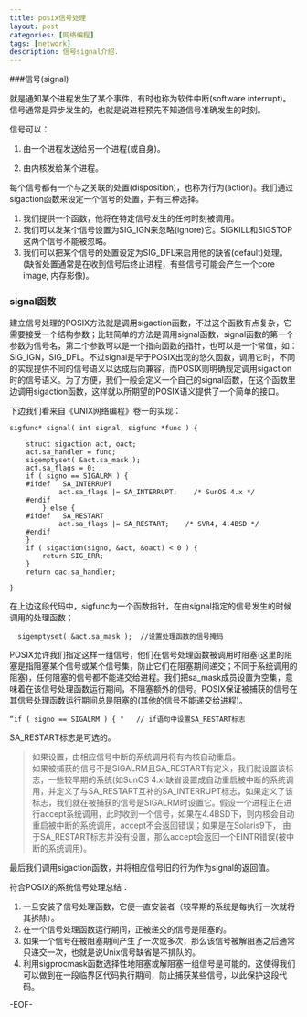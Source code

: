 ```yaml
---
title: posix信号处理
layout: post
categories: [网络编程]
tags: [network]
description: 信号signal介绍.
---
```



###信号(signal)

就是通知某个进程发生了某个事件，有时也称为软件中断(software interrupt)。信号通常是异步发生的，也就是说进程预先不知道信号准确发生的时刻。

信号可以：

1. 由一个进程发送给另一个进程(或自身)。

2. 由内核发给某个进程。

 每个信号都有一个与之关联的处置(disposition)，也称为行为(action)。我们通过sigaction函数来设定一个信号的处置，并有三种选择。

1. 我们提供一个函数，他将在特定信号发生的任何时刻被调用。
2. 我们可以发某个信号设置为SIG_IGN来忽略(ignore)它。SIGKILL和SIGSTOP这两个信号不能被忽略。
3. 我们可以把某个信号的处置设定为SIG_DFL来启用他的缺省(default)处理。(缺省处置通常是在收到信号后终止进程，有些信号可能会产生一个core image, 内存影像)。  

### signal函数

建立信号处理的POSIX方法就是调用sigaction函数，不过这个函数有点复杂，它需要接受一个结构参数；比较简单的方法是调用signal函数，signal函数的第一个参数为信号名，第二个参数可以是一个指向函数的指针，也可以是一个常值，如：SIG_IGN，SIG_DFL。不过signal是早于POSIX出现的悠久函数，调用它时，不同的实现提供不同的信号语义以达成后向兼容，而POSIX则明确规定调用sigaction时的信号语义。为了方便，我们一般会定义一个自己的signal函数，在这个函数里边调用sigaction函数，这样就以所期望的POSIX语义提供了一个简单的接口。   

下边我们看来自《UNIX网络编程》卷一的实现：

	sigfunc* signal( int signal, sigfunc *func ) {

	    struct sigaction act, oact;
	    act.sa_handler = func;
	    sigemptyset( &act.sa_mask );
	    act.sa_flags = 0;
	    if ( signo == SIGALRM ) {
		#ifdef   SA_INTERRUPT
		        act.sa_flags |= SA_INTERRUPT;    /* SunOS 4.x */
		#endif
		    } else {
		#ifdef   SA_RESTART
		        act.sa_flags |= SA_RESTART;    /* SVR4, 4.4BSD */
		#endif
	    }
	    if ( sigaction(signo, &act, &oact) < 0 ) {
	        return SIG_ERR;
	    }
	    return oac.sa_handler;

	}  

 在上边这段代码中，sigfunc为一个函数指针，在由signal指定的信号发生的时候调用的处理函数；  

	  sigemptyset( &act.sa_mask );  //设置处理函数的信号掩码  

POSIX允许我们指定这样一组信号，他们在信号处理函数被调用时阻塞(这里的阻塞是指阻塞某个信号或某个信号集，防止它们在阻塞期间递交；不同于系统调用的阻塞)，任何阻塞的信号都不能递交给进程。我们把sa_mask成员设置为空集，意味着在该信号处理函数运行期间，不阻塞额外的信号。POSIX保证被捕获的信号在其信号处理函数运行期间总是阻塞的(其他的信号不能递交给进程)。  

 	“if ( signo == SIGALRM ) { "   // if语句中设置SA_RESTART标志  

SA_RESTART标志是可选的。
> 如果设置，由相应信号中断的系统调用将有内核自动重启。  
> 如果被捕获的信号不是SIGALRM且SA_RESTART有定义，我们就设置该标志，一些较早期的系统(如SunOS 4.x)缺省设置成自动重启被中断的系统调用，并定义了与SA_RESTART互补的SA_INTERRUPT标志，如果定义了该标志，我们就在被捕获的信号是SIGALRM时设置它。假设一个进程正在进行accept系统调用，此时收到一个信号，如果在4.4BSD下，则内核会自动重启被中断的系统调用，accept不会返回错误；如果是在Solaris9下， 由于SA_RESTART标志并没有设置，那么accept会返回一个EINTR错误(被中断的系统调用)。  

最后我们调用sigaction函数，并将相应信号旧的行为作为signal的返回值。   

符合POSIX的系统信号处理总结：  

1. 一旦安装了信号处理函数，它便一直安装者（较早期的系统是每执行一次就将其拆除）。
2. 在一个信号处理函数运行期间，正被递交的信号是阻塞的。
3. 如果一个信号在被阻塞期间产生了一次或多次，那么该信号被解阻塞之后通常只递交一次，也就是说Unix信号缺省是不排队的。
4. 利用sigprocmask函数选择性地阻塞或解阻塞一组信号是可能的。这使得我们可以做到在一段临界区代码执行期间，防止捕获某些信号，以此保护这段代码。    

-EOF-

